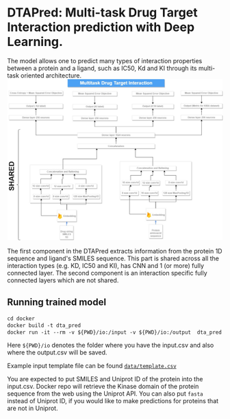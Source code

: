 # DTAPred: Multi-task Drug Target Interaction prediction with Deep Learning.

The model allows one to predict many types of interaction properties between a protein and a ligand, such as IC50, Kd and KI through its
multi-task oriented architecture.
![architecture](docs/figures/georgiatechisye6740-new-architecture.jpg)

The first component in the DTAPred extracts information from the protein 1D sequence and ligand's SMILES sequence. This part is shared across all the
interaction types (e.g. KD, IC50 and KI), has CNN and 1 (or more) fully connected layer. The second component is an interaction specific
fully connected layers which are not shared.

## Running trained model

```
cd docker
docker build -t dta_pred
docker run -it --rm -v ${PWD}/io:/input -v ${PWD}/io:/output  dta_pred

```
Here `${PWD}/io` denotes the folder where you have the input.csv and also where the output.csv will be saved.

Example input template file can be found [`data/template.csv`](data/template.csv)

You are expected to put SMILES and Uniprot ID of the protein into the input.csv. Docker repo will retrieve the Kinase domain of the protein sequence
from the web using the Uniprot API. You can also put `fasta` instead of Uniprot ID, if you would like to make predictions for proteins that are not in Uniprot.
